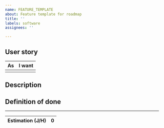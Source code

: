 ```yaml
---
name: FEATURE_TEMPLATE
about: Feature template for roadmap
title: ''
labels: software
assignees: ''

---
```


## User story

| As | I want | 
|:---:|:-----:|
| <!--- e.g lambda user --> | <!--- e.g know lycanite --> |

## Description

<!--- Description  -->

## Definition of done

----

|Estimation (J/H) |0|
|-|-|
